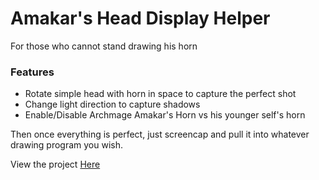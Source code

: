 # Amakar's Head Display Helper
For those who cannot stand drawing his horn

### Features
- Rotate simple head with horn in space to capture the perfect shot
- Change light direction to capture shadows
- Enable/Disable Archmage Amakar's Horn vs his younger self's horn

Then once everything is perfect, just screencap and pull it into whatever drawing program you wish.

View the project [Here](https://a-ca-affa.github.io/AmakarHornHelper/)
